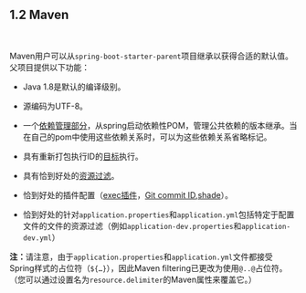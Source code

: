 <h2>1.2 Maven</h2><br>

Maven用户可以从```spring-boot-starter-parent```项目继承以获得合适的默认值。父项目提供以下功能：

* Java 1.8是默认的编译级别。

* 源编码为UTF-8。

* 一个[依赖管理部分](https://docs.spring.io/spring-boot/docs/current/reference/html/using-spring-boot.html#using-boot-dependency-management)，从spring启动依赖性POM，管理公共依赖的版本继承。当在自己的pom中使用这些依赖关系时，可以为这些依赖关系省略<version>标记。

* 具有重新打包执行ID的[目标](https://docs.spring.io/spring-boot/docs/2.2.1.RELEASE/maven-plugin//repackage-mojo.html)执行。

* 具有恰到好处的[资源过滤](https://maven.apache.org/plugins/maven-resources-plugin/examples/filter.html)。

* 恰到好处的插件配置（[exec插件](https://www.mojohaus.org/exec-maven-plugin/)，[Git commit ID](https://github.com/ktoso/maven-git-commit-id-plugin),[shade](https://maven.apache.org/plugins/maven-shade-plugin/)）。

* 恰到好处的针对```application.properties```和```application.yml```包括特定于配置文件的文件的资源过滤（例如```application-dev.properties```和```application-dev.yml```）

<b>注：</b>请注意，由于```application.properties```和```application.yml```文件都接受Spring样式的占位符（```${…​}```），因此Maven filtering已更改为使用```@..@```占位符。（您可以通过设置名为```resource.delimiter```的Maven属性来覆盖它。）